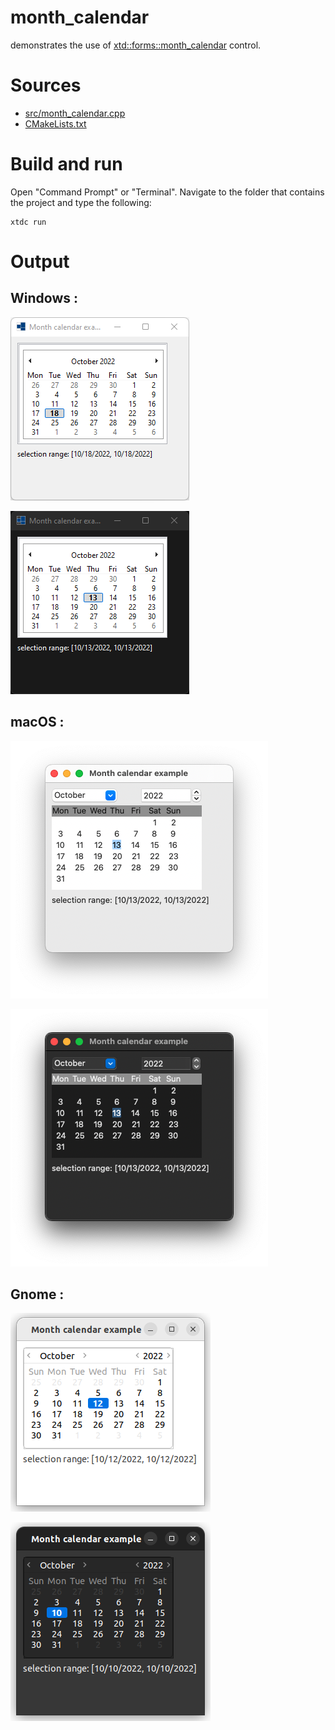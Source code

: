 # month_calendar

demonstrates the use of [xtd::forms::month_calendar](https://codedocs.xyz/gammasoft71/xtd/classxtd_1_1forms_1_1month__calendar.html) control.

# Sources

* [src/month_calendar.cpp](src/month_calendar.cpp)
* [CMakeLists.txt](CMakeLists.txt)

# Build and run

Open "Command Prompt" or "Terminal". Navigate to the folder that contains the project and type the following:

```shell
xtdc run
```

# Output

## Windows :

![Screenshot](../../../../docs/pictures/examples/month_calendar_w.png)

![Screenshot](../../../../docs/pictures/examples/month_calendar_wd.png)

## macOS :

![Screenshot](../../../../docs/pictures/examples/month_calendar_m.png)

![Screenshot](../../../../docs/pictures/examples/month_calendar_md.png)

## Gnome :

![Screenshot](../../../../docs/pictures/examples/month_calendar_g.png)

![Screenshot](../../../../docs/pictures/examples/month_calendar_gd.png)
